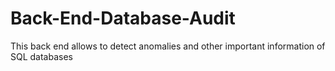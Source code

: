 # Back-End-Database-Audit
This back end allows to detect anomalies and other important information of SQL databases
